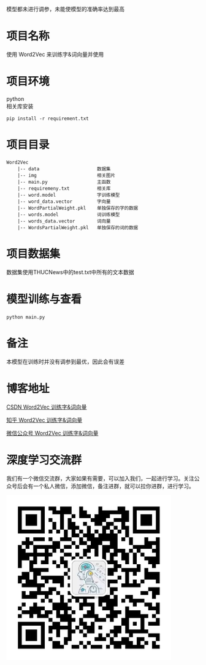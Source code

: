模型都未进行调参，未能使模型的准确率达到最高
# 项目名称
使用 Word2Vec 来训练字&词向量并使用

# 项目环境
python   
相关库安装
```
pip install -r requirement.txt
```

# 项目目录
```
Word2Vec      
    |-- data                     数据集    
    |-- img                      相关图片                          
    |-- main.py                  主函数
    |-- requiremeny.txt          相关库
    |-- word.model               字训练模型
    |-- word_data.vector         字向量
    |-- WordPartialWeight.pkl    单独保存的字的数据
    |-- words.model              词训练模型
    |-- words_data.vector        词向量
    |-- WordsPartialWeight.pkl   单独保存的词的数据
```

# 项目数据集
数据集使用THUCNews中的test.txt中所有的文本数据

# 模型训练与查看
`python main.py`

# 备注
本模型在训练时并没有调参到最优，因此会有误差

# 博客地址
[CSDN Word2Vec 训练字&词向量](https://blog.csdn.net/qq_48764574/article/details/126350812)

[知乎 Word2Vec 训练字&词向量](https://zhuanlan.zhihu.com/p/642943733)

[微信公众号 Word2Vec 训练字&词向量](https://mp.weixin.qq.com/s?__biz=MzkxOTUzMDE0Nw==&mid=2247485314&idx=1&sn=c13a4d87fb125e0fd785e06890cb9d5a&chksm=c1a1f84ef6d67158ff0e8592e773a92089ccec6d508dce92e082c57c2d5c07d7870a9a4fec9b&scene=178&cur_album_id=3109690569678979074#rd)

# 深度学习交流群
我们有一个微信交流群，大家如果有需要，可以加入我们，一起进行学习。关注公众号后会有一个私人微信，添加微信，备注进群，就可以拉你进群，进行学习。

![公众号](img/公众号.jpg)   

